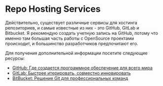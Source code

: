# Repo Hosting Services

Действительно, существует различные сервисы для хостинга репозиториев, и самые известные из них - это GitHub, GitLab и Bitbucket. Я рекомендую создать учетную запись на GitHub, потому что именно там большая часть работы с OpenSource проектами происходит, и большинство разработчиков предпочитают его.

Для получения дополнительной информации посетите следующие ресурсы:

- [GitHub: Где создается программное обеспечение для всего мира](https://github.com)
- [GitLab: Быстрее итерировать, совместно инновировать](https://gitlab.com)
- [BitBucket: Решение Git для профессиональных команд](https://bitbucket.com)
